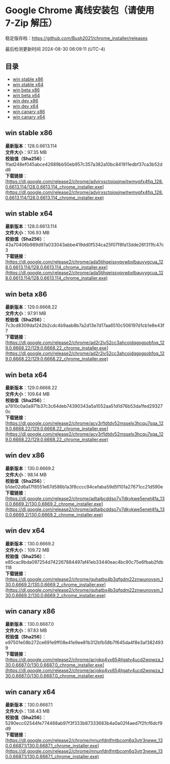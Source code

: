 # Google Chrome 离线安装包（请使用 7-Zip 解压）
稳定版存档：<https://github.com/Bush2021/chrome_installer/releases>

最后检测更新时间
2024-08-30 06:09:11 (UTC-4)


## 目录
* [win stable x86](https://github.com/Bush2021/chrome_installer?tab=readme-ov-file#win-stable-x86)
* [win stable x64](https://github.com/Bush2021/chrome_installer?tab=readme-ov-file#win-stable-x64)
* [win beta x86](https://github.com/Bush2021/chrome_installer?tab=readme-ov-file#win-beta-x86)
* [win beta x64](https://github.com/Bush2021/chrome_installer?tab=readme-ov-file#win-beta-x64)
* [win dev x86](https://github.com/Bush2021/chrome_installer?tab=readme-ov-file#win-dev-x86)
* [win dev x64](https://github.com/Bush2021/chrome_installer?tab=readme-ov-file#win-dev-x64)
* [win canary x86](https://github.com/Bush2021/chrome_installer?tab=readme-ov-file#win-canary-x86)
* [win canary x64](https://github.com/Bush2021/chrome_installer?tab=readme-ov-file#win-canary-x64)

## win stable x86
**最新版本**：128.0.6613.114  
**文件大小**：97.35 MB  
**校验值（Sha256）**：1fad248ef045abce42689bb50eb957c357a382a10bc841911edbf37ca3b52dd6  
**下载链接**：[https://dl.google.com/release2/chrome/advirxsctoioxjnwitwmyqfx4fiq_128.0.6613.114/128.0.6613.114_chrome_installer.exe](https://dl.google.com/release2/chrome/advirxsctoioxjnwitwmyqfx4fiq_128.0.6613.114/128.0.6613.114_chrome_installer.exe)  

## win stable x64
**最新版本**：128.0.6613.114  
**文件大小**：106.93 MB  
**校验值（Sha256）**：43a70406b989d97a033043abbe419dd0f534ca25f07f8fa13dde26f311fc47c3  
**下载链接**：[https://dl.google.com/release2/chrome/ada5tihqeissyqywbxlbauyygcua_128.0.6613.114/128.0.6613.114_chrome_installer.exe](https://dl.google.com/release2/chrome/ada5tihqeissyqywbxlbauyygcua_128.0.6613.114/128.0.6613.114_chrome_installer.exe)  

## win beta x86
**最新版本**：129.0.6668.22  
**文件大小**：97.91 MB  
**校验值（Sha256）**：7c3cd8309da1242b2cdc4b9aab8b7a2d13e7d17aa6510c506197d1cb1e8e43f7  
**下载链接**：[https://dl.google.com/release2/chrome/ad2r2iv52cc3ahcoidqgsgsobfoq_129.0.6668.22/129.0.6668.22_chrome_installer.exe](https://dl.google.com/release2/chrome/ad2r2iv52cc3ahcoidqgsgsobfoq_129.0.6668.22/129.0.6668.22_chrome_installer.exe)  

## win beta x64
**最新版本**：129.0.6668.22  
**文件大小**：109.64 MB  
**校验值（Sha256）**：a7810c0a0a971b37c3c64deb74390343a5a1052aa51d1d76b53da1fed293270c  
**下载链接**：[https://dl.google.com/release2/chrome/acv3rfldtdv52msselx3hcqu7sqa_129.0.6668.22/129.0.6668.22_chrome_installer.exe](https://dl.google.com/release2/chrome/acv3rfldtdv52msselx3hcqu7sqa_129.0.6668.22/129.0.6668.22_chrome_installer.exe)  

## win dev x86
**最新版本**：130.0.6669.2  
**文件大小**：98.14 MB  
**校验值（Sha256）**：b1de02d6a17f8551e67d586b1a3f8cccc94cefaba59d5f101a27671cc21d590e  
**下载链接**：[https://dl.google.com/release2/chrome/adtajbcddso7y7dkvkwe5enet4fa_130.0.6669.2/130.0.6669.2_chrome_installer.exe](https://dl.google.com/release2/chrome/adtajbcddso7y7dkvkwe5enet4fa_130.0.6669.2/130.0.6669.2_chrome_installer.exe)  

## win dev x64
**最新版本**：130.0.6669.2  
**文件大小**：109.72 MB  
**校验值（Sha256）**：e85cac9bda097254d742267884497af41eb33440eac4bc90c75e6fbab2fdb118  
**下载链接**：[https://dl.google.com/release2/chrome/guhatbs4b3qfgdm22znwunovsm_130.0.6669.2/130.0.6669.2_chrome_installer.exe](https://dl.google.com/release2/chrome/guhatbs4b3qfgdm22znwunovsm_130.0.6669.2/130.0.6669.2_chrome_installer.exe)  

## win canary x86
**最新版本**：130.0.6687.0  
**文件大小**：97.83 MB  
**校验值（Sha256）**：e97501e08b272ce691e9ff08e41e9ee81b312bfb58b7f645da4f8e3af3824939  
**下载链接**：[https://dl.google.com/release2/chrome/acjokp4yx654jtgatv4ucd2wqwza_130.0.6687.0/130.0.6687.0_chrome_installer.exe](https://dl.google.com/release2/chrome/acjokp4yx654jtgatv4ucd2wqwza_130.0.6687.0/130.0.6687.0_chrome_installer.exe)  

## win canary x64
**最新版本**：130.0.6687.1  
**文件大小**：138.43 MB  
**校验值（Sha256）**：5290ecc02544fe774488ab97f3f333b87333683b4a0a02f4aed7f2fcf6dcf9d9  
**下载链接**：[https://dl.google.com/release2/chrome/mnunfdnlfmtbcom6q3vtr3newe_130.0.6687.1/130.0.6687.1_chrome_installer.exe](https://dl.google.com/release2/chrome/mnunfdnlfmtbcom6q3vtr3newe_130.0.6687.1/130.0.6687.1_chrome_installer.exe)  

